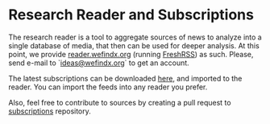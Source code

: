 # Research Reader and Subscriptions

The research reader is a tool to aggregate sources of news to analyze into a single database of media, that then can be used for deeper analysis. At this point, we provide [reader.wefindx.org](https://reader.wefindx.org) \(running [FreshRSS](https://freshrss.org)\) as such. Please, send e-mail to \`ideas@wefindx.org\` to get an account.

The latest subscriptions can be downloaded [here](https://raw.githubusercontent.com/wefindx/subscriptions/master/feeds/feeds_2019-03-04.opml.xml), and imported to the reader. You can import the feeds into any reader you prefer.

Also, feel free to contribute to sources by creating a pull request to [subscriptions](https://github.com/wefindx/subscriptions) repository.

